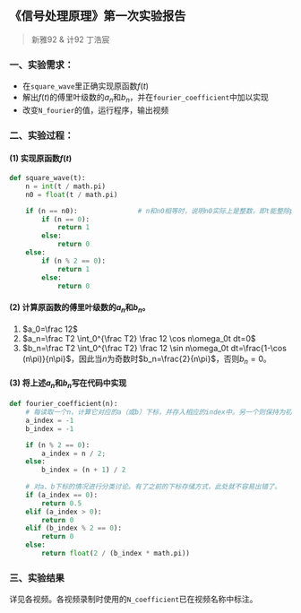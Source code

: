 ## 《信号处理原理》第一次实验报告

>   新雅92 & 计92 丁浩宸



### 一、实验需求：

-   在`square_wave`里正确实现原函数$f(t)$
-   解出$f(t)$的傅里叶级数的$a_n$和$b_n$，并在`fourier_coefficient`中加以实现
-   改变`N_fourier`的值，运行程序，输出视频



### 二、实验过程：

#### (1) 实现原函数$f(t)$

```python
def square_wave(t):
    n = int(t / math.pi)
    n0 = float(t / math.pi)

    if (n == n0):				# n和n0相等时，说明n0实际上是整数，即t能整除pi。此处需要进行特判。
        if (n == 0):
            return 1
        else:
            return 0
    else:
        if (n % 2 == 0):
            return 1
        else:
            return 0
```



#### (2) 计算原函数的傅里叶级数的$a_n$和$b_n$。

1.   $a_0=\frac 12$
2.   $a_n=\frac T2 \int_0^{\frac T2} \frac 12 \cos n\omega_0t dt=0$
3.   $b_n=\frac T2 \int_0^{\frac T2} \frac 12 \sin n\omega_0t dt=\frac{1-\cos (n\pi)}{n\pi}$，因此当$n$为奇数时$b_n=\frac{2}{n\pi}$，否则$b_n=0$。



#### (3) 将上述$a_n$和$b_n$写在代码中实现

```python
def fourier_coefficient(n):
    # 每读取一个n，计算它对应的a（或b）下标，并存入相应的index中。另一个则保持为初始值-1。
    a_index = -1
    b_index = -1

    if (n % 2 == 0):
        a_index = n / 2;
    else:
        b_index = (n + 1) / 2 
	
    # 对a、b下标的情况进行分类讨论。有了之前的下标存储方式，此处就不容易出错了。
    if (a_index == 0):
        return 0.5
    elif (a_index > 0):
        return 0
    elif (b_index % 2 == 0):
        return 0
    else:
        return float(2 / (b_index * math.pi))
```



### 三、实验结果

详见各视频。各视频录制时使用的`N_coefficient`已在视频名称中标注。